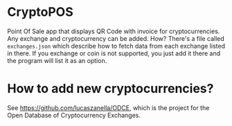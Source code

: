 # CryptoPOS

Point Of Sale app that displays QR Code with invoice for cryptocurrencies. Any exchange and cryptocurrency can be added. How? There's a file called ```exchanges.json``` which describe how to fetch data from each exchange listed in there. If you exchange or coin is not supported, you just add it there and the program will list it as an option.


# How to add new cryptocurrencies?

See https://github.com/lucaszanella/ODCE, which is the project for the Open Database of Cryptocurrency Exchanges.
